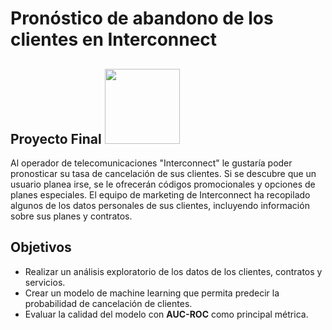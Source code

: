 # Pronóstico de abandono de los clientes en **Interconnect**
## Proyecto Final <img src="https://d30ql1y9posr4b.cloudfront.net/es-mex/tild3739-6666-4239-b032-623136613631__colordark.svg" width="120">

Al operador de telecomunicaciones "Interconnect" le gustaría poder pronosticar su tasa de cancelación de sus clientes. Si se descubre que un usuario planea irse, 
se le ofrecerán códigos promocionales y opciones de planes especiales. El equipo de marketing de Interconnect ha recopilado algunos de los datos personales de sus clientes, 
incluyendo información sobre sus planes y contratos.

## Objetivos
- Realizar un análisis exploratorio de los datos de los clientes, contratos y servicios.
- Crear un modelo de machine learning que permita predecir la probabilidad de cancelación de clientes. 
- Evaluar la calidad del modelo con **AUC-ROC** como principal métrica.

